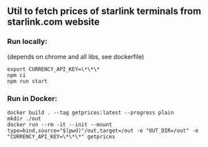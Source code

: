 ## Util to fetch prices of starlink terminals from starlink.com website

### Run locally: 
(depends on chrome and all libs, see dockerfile)  
```
export CURRENCY_API_KEY=\*\*\*
npm ci  
npm run start
```

### Run in Docker:  
```
docker build . --tag getprices:latest --progress plain  
mkdir ./out  
docker run --rm -it --init --mount type=bind,source="$(pwd)"/out,target=/out -e "OUT_DIR=/out" -e "CURRENCY_API_KEY=\*\*\*" getprices
```